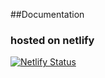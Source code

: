 ##Documentation
### hosted on netlify
[![Netlify Status](https://api.netlify.com/api/v1/badges/4e3380ac-4932-431a-8c59-3fb1acf08693/deploy-status)](https://app.netlify.com/sites/notch-docs/deploys)
